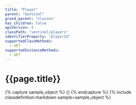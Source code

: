 ```yaml
---
title: "Player"
parent: "Sentinel"
grand_parent: "Classes"
has_children: false
apiVersion: 4
classPath: "sentinel/players"
identifierProperty: "playerId"
supportedClassMethods:
  - GET
supportedInstanceMethods:
  - GET
---
```

# {{page.title}}

{% capture sample_object %}
{}
{% endcapture %}
{% include classdefinition.markdown sample=sample_object %}